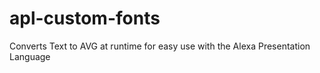 # apl-custom-fonts
Converts Text to AVG at runtime for easy use with the Alexa Presentation Language

